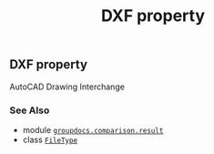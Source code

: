 ﻿---
title: DXF property
second_title: GroupDocs.Comparison for Python via .NET API References
description: 
type: docs
url: /python-net/groupdocs.comparison.result/filetype/dxf/
is_root: false
weight: 410
---

## DXF property


AutoCAD Drawing Interchange

### See Also
* module [`groupdocs.comparison.result`](../../)
* class [`FileType`](/comparison/python-net/groupdocs.comparison.result/filetype)

